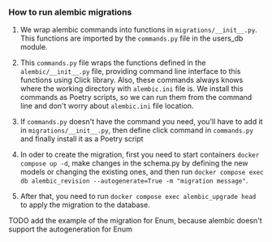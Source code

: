 ### How to run alembic migrations

1. We wrap alembic commands into functions in `migrations/__init__.py`. This functions are imported by the `commands.py` file in the users_db module. 

2. This `commands.py` file wraps the functions defined in the `alembic/__init__.py` file, providing command   line interface to this functions using Click library. Also, these commands always knows where the working directory with `alembic.ini` file is. We install this commands as Poetry scripts, so we can run them from the command line and don't worry about `alembic.ini` file location.

3. If `commands.py` doesn't have the command you need, you'll have to add it in `migrations/__init__.py`, then define click command in `commands.py` and finally install it as a Poetry script

4. In oder to create the migration, first you need to start containers `docker compose up -d`, make changes in the schema.py by defining the new models or changing the existing ones, and then run `docker compose exec db alembic_revision --autogenerate=True -m "migration message"`.

5. After that, you need to run `docker compose exec alembic_upgrade head` to apply the migration to the database.


TODO add the example of the migration for Enum, because alembic doesn't support the autogeneration for Enum